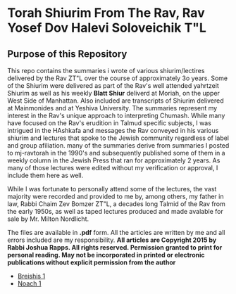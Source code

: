 # Torah Shiurim From The Rav, Rav Yosef Dov Halevi Soloveichik T"L

## Purpose of this Repository
This repo contains the summaries i wrote of various shiurim/lectires delivered by the Rav ZT"L over the course of approximately 3o years. Some of the Shiurim were delivered as part of the Rav's well attended yahrtzeit Shiurim as well as his weekly **Blatt Shiur** deliverd at Moriah, on the upper West Side of Manhattan. Also included are transcripts of Shiurim delivered at Mainmonides and at Yeshiva University. The summaries represent my interest in the Rav's unique approach to interpreting Chumash. While many have focused on the Rav's erudition in Talmud specific subjects, I was intrigued in the HAshkafa and messages the Rav conveyed in his various shiurim and lectures that spoke to the Jewish community regardless of label and group afiliation. many of the summaries derive from summaries I posted to mj-ravtorah in the 1990's and subsequently published some of them in a weekly column in the Jewish Press that ran for approximately 2 years. As many of those lectures were edited without my verification or approval, I include them here as well.

While I was fortunate to personally attend some of the lectures, the vast majority were recorded and provided to me by, among others, my father in law, Rabbi Chaim Zev Bomzer ZT"L, a decades long Talmid of the Rav from the early 1950s, as well as taped lectures produced and made avalable for sale by Mr. Milton Nordlicht.

The files are available in **.pdf** form. All the articles are written by me and all errors included are my responsibility. **All articles are Copyright 2015 by  Rabbi Joshua Rapps. All rights reserved. Permission granted to print for personal reading. May not be incorporated in printed or electronic publications without explicit permission from the author**

* [Breishis 1](./Breishis-JP-2016.pdf)
* [Noach 1](./Noach-JP-2014.pdf)
